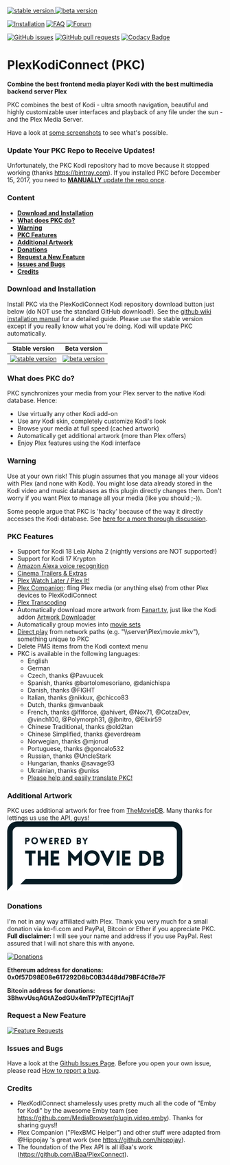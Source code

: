 [![stable version](https://img.shields.io/badge/stable_version-2.1.3-blue.svg?maxAge=60&style=flat) ](https://github.com/croneter/binary_repo/raw/master/stable/repository.plexkodiconnect/repository.plexkodiconnect-1.0.2.zip) 
[![beta version](https://img.shields.io/badge/beta_version-2.2.8-red.svg?maxAge=60&style=flat) ](https://github.com/croneter/binary_repo/raw/master/beta/repository.plexkodiconnectbeta/repository.plexkodiconnectbeta-1.0.2.zip)

[![Installation](https://img.shields.io/badge/wiki-installation-brightgreen.svg?maxAge=60&style=flat)](https://github.com/croneter/PlexKodiConnect/wiki/Installation)
[![FAQ](https://img.shields.io/badge/wiki-FAQ-brightgreen.svg?maxAge=60&style=flat)](https://github.com/croneter/PlexKodiConnect/wiki/faq)
[![Forum](https://img.shields.io/badge/forum-plex-orange.svg?maxAge=60&style=flat)](https://forums.plex.tv/discussion/210023/plexkodiconnect-let-kodi-talk-to-your-plex)

[![GitHub issues](https://img.shields.io/github/issues/croneter/PlexKodiConnect.svg?maxAge=60&style=flat)](https://github.com/croneter/PlexKodiConnect/issues) [![GitHub pull requests](https://img.shields.io/github/issues-pr/croneter/PlexKodiConnect.svg?maxAge=60&style=flat)](https://github.com/croneter/PlexKodiConnect/pulls) [![Codacy Badge](https://api.codacy.com/project/badge/Grade/a66870f19ced4fb98f94d9fd56e34e87)](https://www.codacy.com/app/croneter/PlexKodiConnect?utm_source=github.com&amp;utm_medium=referral&amp;utm_content=croneter/PlexKodiConnect&amp;utm_campaign=Badge_Grade)


# PlexKodiConnect (PKC)
**Combine the best frontend media player Kodi with the best multimedia backend server Plex**

PKC combines the best of Kodi - ultra smooth navigation, beautiful and highly customizable user interfaces and playback of any file under the sun - and the Plex Media Server.

Have a look at [some screenshots](https://github.com/croneter/PlexKodiConnect/wiki/Some-PKC-Screenshots) to see what's possible. 

### Update Your PKC Repo to Receive Updates!

Unfortunately, the PKC Kodi repository had to move because it stopped working (thanks https://bintray.com). If you installed PKC before December 15, 2017, you need to [**MANUALLY** update the repo once](https://github.com/croneter/PlexKodiConnect/wiki/Update-PKC-Repository).

### Content
* [**Download and Installation**](#download-and-installation)
* [**What does PKC do?**](#what-does-pkc-do)
* [**Warning**](#warning)
* [**PKC Features**](#pkc-features)
* [**Additional Artwork**](#additional-artwork)
* [**Donations**](#donations)
* [**Request a New Feature**](#request-a-new-feature)
* [**Issues and Bugs**](#issues-and-bugs)
* [**Credits**](#credits)

### Download and Installation

Install PKC via the PlexKodiConnect Kodi repository download button just below (do NOT use the standard GitHub download!). See the [github wiki installation manual](https://github.com/croneter/PlexKodiConnect/wiki/Installation) for a detailed guide. Please use the stable version except if you really know what you're doing. Kodi will update PKC automatically. 

| Stable version | Beta version |
|----------------|--------------|
| [![stable version](https://img.shields.io/badge/stable_version-latest-blue.svg?maxAge=60&style=flat) ](https://github.com/croneter/binary_repo/raw/master/stable/repository.plexkodiconnect/repository.plexkodiconnect-1.0.2.zip)  | [![beta version](https://img.shields.io/badge/beta_version-latest-red.svg?maxAge=60&style=flat) ](https://github.com/croneter/binary_repo/raw/master/beta/repository.plexkodiconnectbeta/repository.plexkodiconnectbeta-1.0.2.zip) |

### What does PKC do?
PKC synchronizes your media from your Plex server to the native Kodi database. Hence:
- Use virtually any other Kodi add-on
- Use any Kodi skin, completely customize Kodi's look
- Browse your media at full speed (cached artwork)
- Automatically get additional artwork (more than Plex offers)
- Enjoy Plex features using the Kodi interface

### Warning
Use at your own risk! This plugin assumes that you manage all your videos with Plex (and none with Kodi). You might lose data already stored in the Kodi video and music databases as this plugin directly changes them. Don't worry if you want Plex to manage all your media (like you should ;-)). 

Some people argue that PKC is 'hacky' because of the way it directly accesses the Kodi database. See [here for a more thorough discussion](https://github.com/croneter/PlexKodiConnect/wiki/Is-PKC-'hacky'%3F). 

### PKC Features

- Support for Kodi 18 Leia Alpha 2 (nightly versions are NOT supported!)
- Support for Kodi 17 Krypton
- [Amazon Alexa voice recognition](https://www.plex.tv/apps/streaming-devices/amazon-alexa)
- [Cinema Trailers & Extras](https://support.plex.tv/articles/202934883-cinema-trailers-extras/)
- [Plex Watch Later / Plex It!](https://support.plex.tv/hc/en-us/sections/200211783-Plex-It-)
- [Plex Companion](https://support.plex.tv/hc/en-us/sections/200276908-Plex-Companion): fling Plex media (or anything else) from other Plex devices to PlexKodiConnect
- [Plex Transcoding](https://support.plex.tv/hc/en-us/articles/200250377-Transcoding-Media)
- Automatically download more artwork from [Fanart.tv](https://fanart.tv/), just like the Kodi addon [Artwork Downloader](http://kodi.wiki/view/Add-on:Artwork_Downloader)
- Automatically group movies into [movie sets](http://kodi.wiki/view/movie_sets)
- [Direct play](https://github.com/croneter/PlexKodiConnect/wiki/Direct-Play) from network paths (e.g. "\\\\server\\Plex\\movie.mkv"), something unique to PKC
- Delete PMS items from the Kodi context menu
- PKC is available in the following languages:
    + English
    + German
    + Czech, thanks @Pavuucek
    + Spanish, thanks @bartolomesoriano, @danichispa 
    + Danish, thanks @FIGHT
    + Italian, thanks @nikkux, @chicco83
    + Dutch, thanks @mvanbaak
    + French, thanks @lflforce, @ahivert, @Nox71, @CotzaDev, @vinch100, @Polymorph31, @jbnitro, @Elixir59 
    + Chinese Traditional, thanks @old2tan
    + Chinese Simplified, thanks @everdream
    + Norwegian, thanks @mjorud
    + Portuguese, thanks @goncalo532 
    + Russian, thanks @UncleStark
    + Hungarian, thanks @savage93
    + Ukrainian, thanks @uniss
    + [Please help and easily translate PKC!](https://www.transifex.com/croneter/pkc)

### Additional Artwork
PKC uses additional artwork for free from [TheMovieDB](https://www.themoviedb.org). Many thanks for lettings us use the API, guys!
[![Logo of TheMovieDB](themoviedb.png)](https://www.themoviedb.org)

### Donations
I'm not in any way affiliated with Plex. Thank you very much for a small donation via ko-fi.com and PayPal, Bitcoin or Ether if you appreciate PKC.  
**Full disclaimer:** I will see your name and address if you use PayPal. Rest assured that I will not share this with anyone. 

[![Donations](https://az743702.vo.msecnd.net/cdn/kofi1.png?v=a)](https://ko-fi.com/A8182EB)
    
**Ethereum address for donations:    
0x0f57D98E08e617292D8bC0B3448dd79BF4Cf8e7F**

**Bitcoin address for donations:    
3BhwvUsqAGtAZodGUx4mTP7pTECjf1AejT**


### Request a New Feature

[![Feature Requests](http://feathub.com/croneter/PlexKodiConnect?format=svg)](http://feathub.com/croneter/PlexKodiConnect)

### Issues and Bugs

Have a look at the [Github Issues Page](https://github.com/croneter/PlexKodiConnect/issues). Before you open your own issue, please read [How to report a bug](https://github.com/croneter/PlexKodiConnect/wiki/How-to-Report-A-Bug).


### Credits

- PlexKodiConnect shamelessly uses pretty much all the code of "Emby for Kodi" by the awesome Emby team (see https://github.com/MediaBrowser/plugin.video.emby). Thanks for sharing guys!!
- Plex Companion ("PlexBMC Helper") and other stuff were adapted from @Hippojay 's great work (see https://github.com/hippojay).
- The foundation of the Plex API is all iBaa's work (https://github.com/iBaa/PlexConnect).
